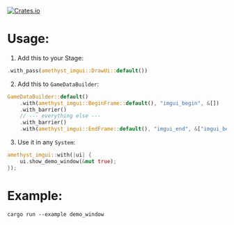 [![Crates.io](https://img.shields.io/crates/v/amethyst-imgui.svg)](https://crates.io/crates/amethyst-imgui/)

# Usage:
1. Add this to your Stage:
```rust
.with_pass(amethyst_imgui::DrawUi::default())
```
2. Add this to `GameDataBuilder`:
```rust
GameDataBuilder::default()
	.with(amethyst_imgui::BeginFrame::default(), "imgui_begin", &[])
	.with_barrier()
	// --- everything else ---
	.with_barrier()
	.with(amethyst_imgui::EndFrame::default(), "imgui_end", &["imgui_begin"]);
```
3. Use it in any `System`:
```rust
amethyst_imgui::with(|ui| {
	ui.show_demo_window(&mut true);
});
```

# Example:
```
cargo run --example demo_window
```
